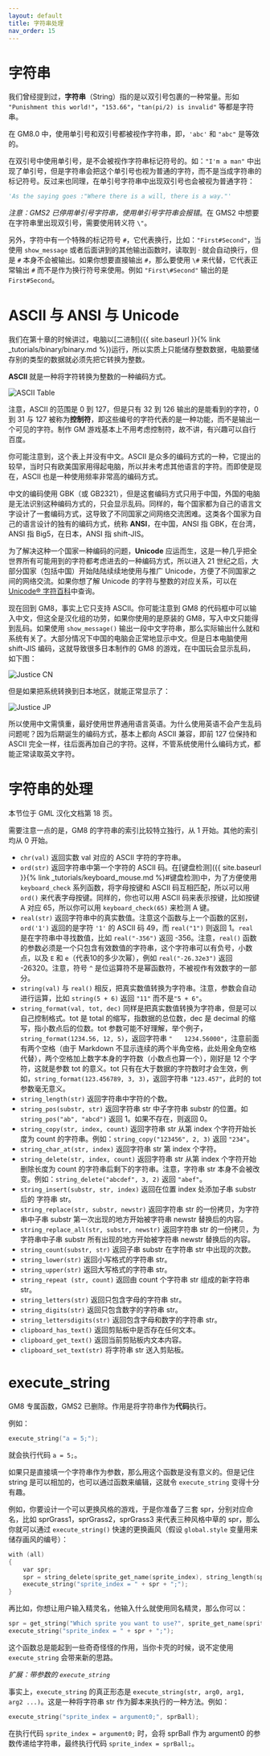 ```yaml
---
layout: default
title: 字符串处理
nav_order: 15
---
```


# 字符串

我们曾经提到过，**字符串**（String）指的是以双引号包裹的一种常量。形如 `"Punishment this world!"`，`"153.66"`，`"tan(pi/2) is invalid"` 等都是字符串。

在 GM8.0 中，使用单引号和双引号都被视作字符串，即，`'abc'` 和 `"abc"` 是等效的。

在双引号中使用单引号，是不会被视作字符串标记符号的。如：`"I'm a man"` 中出现了单引号，但是字符串会把这个单引号也视为普通的字符，而不是当成字符串的标记符号。反过来也同理，在单引号字符串中出现双引号也会被视为普通字符：

```python
'As the saying goes :"Where there is a will, there is a way."'
```

*注意：GMS2 已停用单引号字符串，使用单引号字符串会报错*。在 GMS2 中想要在字符串里出现双引号，需要使用转义符 `\"`。

另外，字符中有一个特殊的标记符号 `#`，它代表换行，比如：`"First#Second"`，当使用 `show_message` 或者后面讲到的其他输出函数时，读取到 · 就会自动换行，但是 `#` 本身不会被输出。如果你想要直接输出 `#`，那么要使用 `\#` 来代替，它代表正常输出 `#` 而不是作为换行符号来使用。例如 `"First\#Second"` 输出的是 `First#Second`。

# ASCII 与 ANSI 与 Unicode

我们在第十章的时候讲过，电脑以[二进制]({{ site.baseurl }}{% link _tutorials/binary/binary.md %})运行，所以实质上只能储存整数数据，电脑要储存别的类型的数据就必须先把它转换为整数。

**ASCII** 就是一种将字符转换为整数的一种编码方式。

![ASCII Table](/assets/images/string/ascii_table.svg)

注意，ASCII 的范围是 0 到 127，但是只有 32 到 126 输出的是能看到的字符，0 到 31 与 127 被称为**控制符**，即这些编号的字符代表的是一种功能，而不是输出一个可见的字符。制作 GM 游戏基本上不用考虑控制符，故不讲，有兴趣可以自行百度。

你可能注意到，这个表上并没有中文。ASCII 是众多的编码方式的一种，它提出的较早，当时只有欧美国家用得起电脑，所以并未考虑其他语言的字符。而即使是现在，ASCII 也是一种使用频率非常高的编码方式。

中文的编码使用 GBK（或 GB2321），但是这套编码方式只用于中国，外国的电脑是无法识别这种编码方式的，只会显示乱码。同样的，每个国家都为自己的语言文字设计了一套编码方式，这导致了不同国家之间网络交流困难。这类各个国家为自己的语言设计的独有的编码方式，统称 **ANSI**，在中国，ANSI 指 GBK，在台湾，ANSI 指 Big5，在日本，ANSI 指 shift-JIS。

为了解决这种一个国家一种编码的问题，**Unicode** 应运而生，这是一种几乎把全世界所有可能用到的字符都考虑进去的一种编码方式，所以进入 21 世纪之后，大部分国家（包括中国）开始陆陆续续地使用与推广 Unicode，方便了不同国家之间的网络交流。如果你想了解 Unicode 的字符与整数的对应关系，可以在 [Unicode® 字符百科](https://unicode-table.com/cn/)中查询。

现在回到 GM8，事实上它只支持 ASCII。你可能注意到 GM8 的代码框中可以输入中文，但这全是汉化组的功劳，如果你使用的是原装的 GM8，写入中文只能得到乱码。如果使用 `show_message()` 输出一段中文字符串，那么实际输出什么就和系统有关了。大部分情况下中国的电脑会正常地显示中文。但是日本电脑使用 shift-JIS 编码，这就导致很多日本制作的 GM8 的游戏，在中国玩会显示乱码，如下图：

![Justice CN](/assets/images/string/justice_cn.png)

但是如果把系统转换到日本地区，就能正常显示了：

![Justice JP](/assets/images/string/justice_jp.png)

所以使用中文需慎重，最好使用世界通用语言英语。为什么使用英语不会产生乱码问题呢？因为后期诞生的编码方式，基本上都向 ASCII 兼容，即前 127 位保持和 ASCII 完全一样，往后面再加自己的字符。这样，不管系统使用什么编码方式，都能正常读取英文字符。

# 字符串的处理

本节位于 GML 汉化文档第 18 页。

需要注意一点的是，GM8 的字符串的索引比较特立独行，从 1 开始。其他的索引均从 0 开始。

* `chr(val)` 返回实数 val 对应的 ASCII 字符的字符串。
* `ord(str)` 返回字符串中第一个字符的 ASCII 码。在[键盘检测]({{ site.baseurl }}{% link _tutorials/keyboard_mouse.md %}#键盘检测)中，为了方便使用 `keyboard_check` 系列函数，将字母按键和 ASCII 码互相匹配，所以可以用 `ord()` 来代表字母按键。同样的，你也可以用 ASCII 码来表示按键，比如按键 A 对应 65，所以你可以用 `keyboard_check(65)` 来检测 A 键。
* `real(str)` 返回字符串中的真实数值。注意这个函数与上一个函数的区别，`ord('1')` 返回的是字符 `'1'` 的 ASCII 码 49，而 `real("1")` 则返回 1。`real` 是在字符串中寻找数值，比如 `real("-356")` 返回 -356。注意，`real()` 函数的参数必须是一个只包含有效数值的字符串，这个字符串可以有负号，小数点，以及 `E` 和 `e`（代表10的多少次幂），例如 `real("-26.32e3")` 返回 -26320。注意，符号 `^` 是位运算符不是幂函数符，不被视作有效数字的一部分。
* `string(val)` 与 `real()` 相反，把真实数值转换为字符串。注意，参数会自动进行运算，比如 `string(5 + 6)` 返回 `"11"` 而不是`"5 + 6"`。
* `string_format(val, tot, dec)` 同样是把真实数值转换为字符串，但是可以自己控制格式。tot 是 total 的缩写，指数据的总位数，dec 是 decimal 的缩写，指小数点后的位数。tot 参数可能不好理解，举个例子，`string_format(1234.56, 12, 5)`，返回字符串 `"　　1234.56000"`，注意前面有两个空格（由于 Markdown 不显示连续的两个半角空格，此处用全角空格代替），两个空格加上数字本身的字符数（小数点也算一个），刚好是 12 个字符，这就是参数 tot 的意义。tot 只有在大于数据的字符数时才会生效，例如，`string_format(123.456789, 3, 3)`，返回字符串 `"123.457"`，此时的 tot 参数毫无意义。
* `string_length(str)` 返回字符串中字符的个数。
* `string_pos(substr, str)` 返回字符串 str 中子字符串 substr 的位置。如 `string_pos("ab", "abcd")` 返回 1。如果不存在，则返回 0。
* `string_copy(str, index, count)` 返回字符串 str 从第 index 个字符开始长度为 count 的字符串。例如：`string_copy("123456", 2, 3)` 返回 `"234"`。
* `string_char_at(str, index)` 返回字符串 str 第 index 个字符。
* `string_delete(str, index, count)` 返回字符串 str 从第 index 个字符开始删除长度为 count 的字符串后剩下的字符串。注意，字符串 str 本身不会被改变。例如：`string_delete("abcdef", 3, 2)` 返回 `"abef"`。
* `string_insert(substr, str, index)` 返回在位置 index 处添加子串 substr 后的 字符串 str。
* `string_replace(str, substr, newstr)` 返回字符串 str 的一份拷贝，为字符串中子串 substr 第一次出现的地方开始被字符串 newstr 替换后的内容。
* `string_replace_all(str, substr, newstr)` 返回字符串 str 的一份拷贝，为字符串中子串 substr 所有出现的地方开始被字符串 newstr 替换后的内容。
* `string_count(substr, str)` 返回子串 substr 在字符串 str 中出现的次数。
* `string_lower(str)` 返回小写格式的字符串 str。
* `string_upper(str)` 返回大写格式的字符串 str。
* `string_repeat (str, count)` 返回由 count 个字符串 str 组成的新字符串 str。
* `string_letters(str)` 返回只包含字母的字符串 str。
* `string_digits(str)` 返回只包含数字的字符串 str。
* `string_lettersdigits(str)` 返回包含字母和数字的字符串 str。
* `clipboard_has_text()` 返回剪贴板中是否存在任何文本。
* `clipboard_get_text()` 返回当前剪贴板内文本内容。
* `clipboard_set_text(str)` 将字符串 str 送入剪贴板。

# execute_string

GM8 专属函数，GMS2 已删除。作用是将字符串作为**代码**执行。

例如：

```c
execute_string("a = 5;");
```

就会执行代码 `a = 5;`。

如果只是直接填一个字符串作为参数，那么用这个函数是没有意义的。但是记住 string 是可以相加的，也可以通过函数来编辑，这就令 `execute_string` 变得十分有趣。

例如，你要设计一个可以更换风格的游戏，于是你准备了三套 spr，分别对应命名，比如 sprGrass1，sprGrass2，sprGrass3 来代表三种风格中草的 spr，那么你就可以通过 `execute_string()` 快速的更换画风（假设 `global.style` 变量用来储存画风的编号）：

```c
with (all)
{
    var spr;
    spr = string_delete(sprite_get_name(sprite_index), string_length(sprite_get_name(sprite_index)), 1) + string(global.style);
    execute_string("sprite_index = " + spr + ";");
}
```

再比如，你想让用户输入精灵名，他输入什么就使用同名精灵，那么你可以：

```c
spr = get_string("Which sprite you want to use?", sprite_get_name(sprite_index));
execute_string("sprite_index = " + spr + ";");
```

这个函数总是能起到一些奇奇怪怪的作用，当你卡壳的时候，说不定使用 `execute_string` 会带来新的思路。

*扩展：带参数的 `execute_string`*

事实上，`execute_string` 的真正形态是 `execute_string(str, arg0, arg1, arg2 ...)`。这是一种将字符串 str 作为脚本来执行的一种方法。例如：

```c
execute_string("sprite_index = argument0;", sprBall);
```

在执行代码 `sprite_index = argument0;` 时，会将 sprBall 作为 argument0 的参数传递给字符串，最终执行代码 `sprite_index = sprBall;`。

